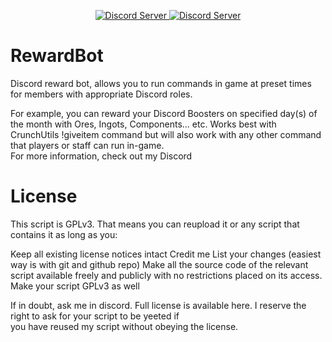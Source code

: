 <p align="center">
  <a href="https://discord.gg/rSuxGrHrrt">
    <img src="https://img.shields.io/badge/VERSION-1.0.0.1-red" alt="Discord Server">
  </a>
  <a href="https://discord.gg/rSuxGrHrrt">
    <img src="https://discordapp.com/api/guilds/1089078620829536269/widget.png?style=shield" alt="Discord Server">
  </a>
  </p> 

# RewardBot

Discord reward bot, allows you to run commands in game at preset times for members with appropriate Discord roles.

For example, you can reward your Discord Boosters on specified day(s) of the month with Ores, Ingots, Components... etc.
Works best with CrunchUtils !giveitem command but will also work with any other command that players or staff can run in-game.  
For more information, check out my Discord  
    
    
# License
This script is GPLv3. That means you can reupload it or any script that contains it as long as you:

Keep all existing license notices intact
Credit me
List your changes (easiest way is with git and github repo)
Make all the source code of the relevant script available freely and publicly with no restrictions placed on its access.
Make your script GPLv3 as well

If in doubt, ask me in discord. Full license is available here. I reserve the right to ask for your script to be yeeted if  
you have reused my script without obeying the license.
